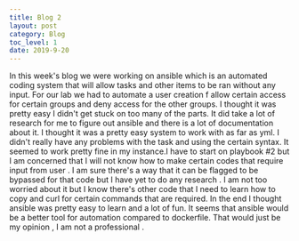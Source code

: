 ```yaml
---
title: Blog 2
layout: post
category: Blog
toc_level: 1
date: 2019-9-20
---
```

In this week's blog we were working on ansible which is an automated coding system that will allow tasks and other items to be ran without any input. For our lab we had to automate a user creation f allow certain access for certain groups and deny access for the other groups. I thought it was pretty easy I didn't get stuck on too many of the parts. It did take a lot of research for me to figure out  ansible and there is a lot of documentation about it.  I thought it was a pretty easy system to work with as far as yml.  I didn't really have any problems with the task and using the  certain syntax. It seemed to work pretty fine in my instance.I have to start on playbook #2 but I am concerned that I will not know how to make  certain codes that require input from user . I am sure there's a way that it can be flagged to be bypassed for that code but I have yet to do any research . I am not too worried about it but I know there's other code that I need to learn how to copy and curl for certain commands that are required. In the end I thought ansible was pretty easy to learn and a lot of fun. It  seems that ansible would be a better tool for automation compared to dockerfile. That would just be my opinion , I am not a professional .
